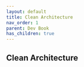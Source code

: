 ```yaml
---
layout: default
title: Clean Architecture
nav_order: 1
parent: Dev Book
has_children: true
---
```


## Clean Architecture
